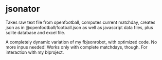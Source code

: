 # jsonator

Takes raw text file from openfootball, computes current matchday, creates json as in @openfootball/football.json as well as javascript data files, plus sqlite database and excel file.

A completely dynamic variation of my fbjsonrobot, with optimized code. No more inpus needed! Works only with complete matchdays, though. For interaction with my blproject.
